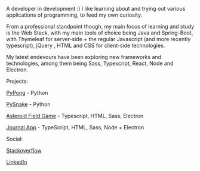 A developer in development :) I like learning about and trying out various applications of programming, to feed my own curiosity.

From a professional standpoint though, my main focus of learning and study is the Web Stack, with my main tools of choice being Java and Spring-Boot, with Thymeleaf for server-side + the regular Javascript (and more recently typescript), jQuery , HTML and CSS for client-side technologies.

My latest endevours have been exploring new frameworks and technologies, among them being Sass, Typescript, React, Node and Electron.

Projects:

[PyPong](https://github.com/Zaederx/PyPong) - Python

[PySnake](https://github.com/Zaederx/PySnake) - Python

[Asteroid Field Game](https://github.com/Zaederx/asteroid_field) - Typescript, HTML, Sass, Electron

[Journal App](https://github.com/Zaederx/JournalApp) - TypeScript, HTML, Sass, Node + Electron

Social:

[Stackoverflow](https://stackoverflow.com/users/story/9795420)

[LinkedIn](www.linkedin.com/in/z-ishmael)
